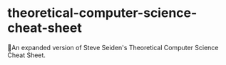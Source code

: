 # theoretical-computer-science-cheat-sheet
🧮An expanded version of Steve Seiden's Theoretical Computer Science Cheat Sheet. 
